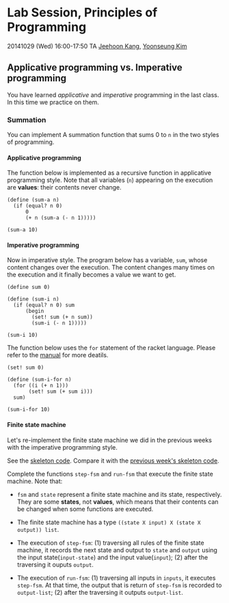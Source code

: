 # Lab Session, Principles of Programming #

20141029 (Wed) 16:00-17:50
TA [Jeehoon Kang](http://sf.snu.ac.kr/jeehoon.kang), [Yoonseung Kim](http://sf.snu.ac.kr/yskim)

## Applicative programming vs. Imperative programming ##

You have learned *applicative* and *imperative* programming in the
last class.  In this time we practice on them.

### Summation ###

You can implement A summation function that sums 0 to `n` in the two
styles of programming.

#### Applicative programming ####

The function below is implemented as a recursive function in
applicative programming style.  Note that all variables (`n`)
appearing on the execution are **values**: their contents never
change.

```racket
(define (sum-a n)
  (if (equal? n 0)
      0
      (+ n (sum-a (- n 1)))))

(sum-a 10)
```

#### Imperative programming ####

Now in imperative style. The program below has a variable, `sum`,
whose content changes over the execution.  The content changes many
times on the execution and it finally becomes a value we want to get.

```racket
(define sum 0)

(define (sum-i n)
  (if (equal? n 0) sum
      (begin 
        (set! sum (+ n sum))
        (sum-i (- n 1)))))

(sum-i 10)
```

The function below uses the `for` statement of the racket language.
Please refer to the
[manual](http://docs.racket-lang.org/reference/for.html) for more
deatils.

```racket
(set! sum 0)

(define (sum-i-for n)
  (for ((i (+ n 1)))
       (set! sum (+ sum i)))
  sum)

(sum-i-for 10)
```

#### Finite state machine ####

Let's re-implement the finite state machine we did in the previous
weeks with the imperative programming style.

See the [skeleton code](fsm_imp.rkt).  Compare it with the
[previous week's skeleton code](../20141022/fsm.rkt).

Complete the functions `step-fsm` and `run-fsm` that execute the
finite state machine. Note that:

- `fsm` and `state` represent a finite state machine and its state,
respectively.  They are some **states**, not **values**, which means
that their contents can be changed when some functions are executed.

- The finite state machine has a type `((state X input) X (state X
output)) list`.

- The execution of `step-fsm`: (1) traversing all rules of the finite
state machine, it records the next state and output to `state` and
`output` using the input state(`input-state`) and the input
value(`input`); (2) after the traversing it ouputs `output`.

- The execution of `run-fsm`: (1) traversing all inputs in `inputs`,
it executes `step-fsm`.  At that time, the output that is return of
`step-fsm` is recorded to `output-list`; (2) after the traversing it
outputs `output-list`.

